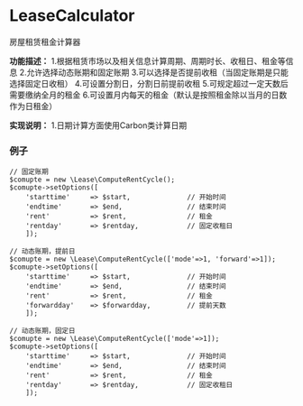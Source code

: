# LeaseCalculator
房屋租赁租金计算器

**功能描述：**
1.根据租赁市场以及相关信息计算周期、周期时长、收租日、租金等信息
2.允许选择动态账期和固定账期
3.可以选择是否提前收租（当固定账期是只能选择固定日收租）
4.可设置分割日，分割日前提前收租
5.可规定超过一定天数后需要缴纳全月的租金
6.可设置月内每天的租金（默认是按照租金除以当月的日数作为日租金）


**实现说明：**
1.日期计算方面使用Carbon类计算日期

### 例子
```
// 固定账期
$comupte = new \Lease\ComputeRentCycle();
$comupte->setOptions([
    'starttime'     => $start,              // 开始时间 
    'endtime'       => $end,                // 结束时间
    'rent'          => $rent,               // 租金
    'rentday'       => $rentday,            // 固定收租日
    ]);
        
// 动态账期，提前日
$comupte = new \Lease\ComputeRentCycle(['mode'=>1, 'forward'=>1]);
$comupte->setOptions([
    'starttime'     => $start,              // 开始时间
    'endtime'       => $end,                // 结束时间
    'rent'          => $rent,               // 租金
    'forwardday'    => $forwardday,         // 提前天数
    ]);

// 动态账期，固定日
$comupte = new \Lease\ComputeRentCycle(['mode'=>1]);
$comupte->setOptions([
    'starttime'     => $start,              // 开始时间
    'endtime'       => $end,                // 结束时间
    'rent'          => $rent,               // 租金
    'rentday'       => $rentday,            // 固定收租日
    ]);
```
